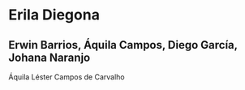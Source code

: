 # Erila Diegona
## Erwin Barrios, Áquila Campos, Diego García, Johana Naranjo
Áquila Léster Campos de Carvalho